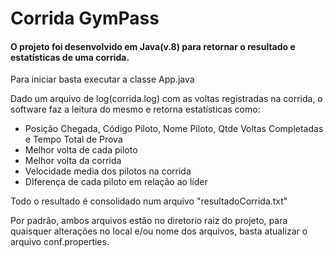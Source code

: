 # Corrida GymPass

#### O projeto foi desenvolvido em Java(v.8) para retornar o resultado e estatísticas de uma corrida.

Para iniciar basta executar a classe App.java

Dado um arquivo de log(corrida.log) com as voltas registradas na corrida, o software faz a leitura do mesmo
e retorna estatísticas como:
- Posição Chegada, Código Piloto, Nome Piloto, Qtde Voltas Completadas e Tempo Total de Prova
- Melhor volta de cada piloto
- Melhor volta da corrida
- Velocidade media dos pilotos na corrida
- DIferença de cada piloto em relação ao líder

Todo o resultado é consolidado num arquivo "resultadoCorrida.txt"

Por padrão, ambos arquivos estão no diretorio raiz do projeto, para quaisquer alterações no local e/ou nome dos arquivos, basta atualizar o arquivo conf.properties.
